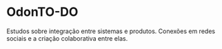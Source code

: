 OdonTO-DO
====

Estudos sobre integração entre sistemas e produtos.
Conexões em redes sociais e a criação colaborativa entre elas.
